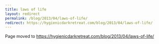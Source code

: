 ```yaml
---
title: laws of life
layout: redirect
permalink: /blog/2013/04/laws-of-life/
redirect: https://hygienicdarkretreat.com/blog/2013/04/laws-of-life/
---
```


Page moved to <https://hygienicdarkretreat.com/blog/2013/04/laws-of-life/>

